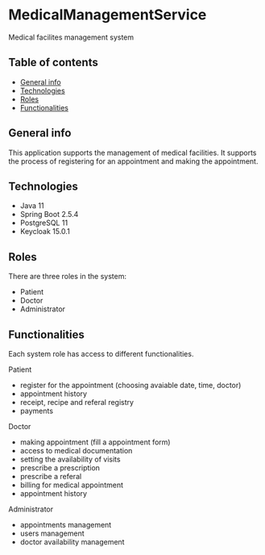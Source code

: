 # MedicalManagementService
Medical facilites management system

## Table of contents
* [General info](#general-info)
* [Technologies](#technologies)
* [Roles](#roles)
* [Functionalities](#functionalities)

## General info
This application supports the management of medical facilities. It supports the process of registering for an appointment and making the appointment.

## Technologies
- Java 11
- Spring Boot 2.5.4
- PostgreSQL 11
- Keycloak 15.0.1

## Roles
There are three roles in the system:
- Patient
- Doctor
- Administrator

## Functionalities
Each system role has access to different functionalities.

Patient
- register for the appointment (choosing avaiable date, time, doctor)
- appointment history
- receipt, recipe and referal registry
- payments

Doctor
- making appointment (fill a appointment form)
- access to medical documentation
- setting the availability of visits
- prescribe a prescription
- prescribe a referal
- billing for medical appointment
- appointment history

Administrator
- appointments management
- users management
- doctor availability management

